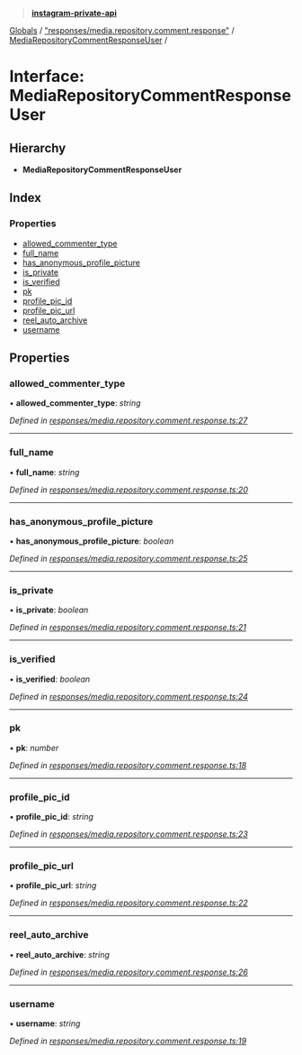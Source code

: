 > **[instagram-private-api](../README.md)**

[Globals](../README.md) / ["responses/media.repository.comment.response"](../modules/_responses_media_repository_comment_response_.md) / [MediaRepositoryCommentResponseUser](_responses_media_repository_comment_response_.mediarepositorycommentresponseuser.md) /

# Interface: MediaRepositoryCommentResponseUser

## Hierarchy

* **MediaRepositoryCommentResponseUser**

## Index

### Properties

* [allowed_commenter_type](_responses_media_repository_comment_response_.mediarepositorycommentresponseuser.md#allowed_commenter_type)
* [full_name](_responses_media_repository_comment_response_.mediarepositorycommentresponseuser.md#full_name)
* [has_anonymous_profile_picture](_responses_media_repository_comment_response_.mediarepositorycommentresponseuser.md#has_anonymous_profile_picture)
* [is_private](_responses_media_repository_comment_response_.mediarepositorycommentresponseuser.md#is_private)
* [is_verified](_responses_media_repository_comment_response_.mediarepositorycommentresponseuser.md#is_verified)
* [pk](_responses_media_repository_comment_response_.mediarepositorycommentresponseuser.md#pk)
* [profile_pic_id](_responses_media_repository_comment_response_.mediarepositorycommentresponseuser.md#profile_pic_id)
* [profile_pic_url](_responses_media_repository_comment_response_.mediarepositorycommentresponseuser.md#profile_pic_url)
* [reel_auto_archive](_responses_media_repository_comment_response_.mediarepositorycommentresponseuser.md#reel_auto_archive)
* [username](_responses_media_repository_comment_response_.mediarepositorycommentresponseuser.md#username)

## Properties

###  allowed_commenter_type

• **allowed_commenter_type**: *string*

*Defined in [responses/media.repository.comment.response.ts:27](https://github.com/dilame/instagram-private-api/blob/01eb399/src/responses/media.repository.comment.response.ts#L27)*

___

###  full_name

• **full_name**: *string*

*Defined in [responses/media.repository.comment.response.ts:20](https://github.com/dilame/instagram-private-api/blob/01eb399/src/responses/media.repository.comment.response.ts#L20)*

___

###  has_anonymous_profile_picture

• **has_anonymous_profile_picture**: *boolean*

*Defined in [responses/media.repository.comment.response.ts:25](https://github.com/dilame/instagram-private-api/blob/01eb399/src/responses/media.repository.comment.response.ts#L25)*

___

###  is_private

• **is_private**: *boolean*

*Defined in [responses/media.repository.comment.response.ts:21](https://github.com/dilame/instagram-private-api/blob/01eb399/src/responses/media.repository.comment.response.ts#L21)*

___

###  is_verified

• **is_verified**: *boolean*

*Defined in [responses/media.repository.comment.response.ts:24](https://github.com/dilame/instagram-private-api/blob/01eb399/src/responses/media.repository.comment.response.ts#L24)*

___

###  pk

• **pk**: *number*

*Defined in [responses/media.repository.comment.response.ts:18](https://github.com/dilame/instagram-private-api/blob/01eb399/src/responses/media.repository.comment.response.ts#L18)*

___

###  profile_pic_id

• **profile_pic_id**: *string*

*Defined in [responses/media.repository.comment.response.ts:23](https://github.com/dilame/instagram-private-api/blob/01eb399/src/responses/media.repository.comment.response.ts#L23)*

___

###  profile_pic_url

• **profile_pic_url**: *string*

*Defined in [responses/media.repository.comment.response.ts:22](https://github.com/dilame/instagram-private-api/blob/01eb399/src/responses/media.repository.comment.response.ts#L22)*

___

###  reel_auto_archive

• **reel_auto_archive**: *string*

*Defined in [responses/media.repository.comment.response.ts:26](https://github.com/dilame/instagram-private-api/blob/01eb399/src/responses/media.repository.comment.response.ts#L26)*

___

###  username

• **username**: *string*

*Defined in [responses/media.repository.comment.response.ts:19](https://github.com/dilame/instagram-private-api/blob/01eb399/src/responses/media.repository.comment.response.ts#L19)*
